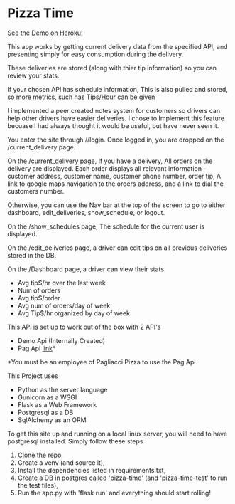 # Pizza Time
[See the Demo on Heroku!](https://sams-pizza-time.herokuapp.com/demo/login)

This app works by getting current delivery data from the specified API, and presenting simply for easy consumption during the delivery. 

These deliveries are stored (along with thier tip information) so you can review your stats.

If your chosen API has schedule information, This is also pulled and stored, so more metrics, such has Tips/Hour can be given

I implemented a peer created notes system for customers so drivers can help other drivers have easier deliveries. I chose to Implement this feature becuase I had always thought it would be useful, but have never seen it. 

You enter the site through /<api>/login. Once logged in, you are dropped on the /current_delivery page. 



On the /current_delivery page, If you have a delivery, All orders on the delivery are displayed. Each order displays all relevant information - customer address, customer name, customer phone number, order tip, A link to google maps navigation to the orders address, and a link to dial the customers number.

Otherwise, you can use the Nav bar at the top of the screen to go to either dashboard, edit_deliveries, show_schedule, or logout.

On the /show_schedules page, The schedule for the current user is displayed.

On the /edit_deliveries page, a driver can edit tips on all previous deliveries stored
in the DB.

On the /Dashboard page, a driver can view their stats
- Avg tip$/hr over the last week
- Num of orders 
- Avg tip$/order
- Avg num of orders/day of week
- Avg Tip$/hr organized by day of week

This API is set up to work out of the box with 2 API's
- Demo Api (Internally Created)
- Pag Api [link](https://www.sam-the-dev.com/)*

 *You must be an employee of Pagliacci Pizza to use the Pag Api


This Project uses 
- Python as the server language
- Gunicorn as a WSGI
- Flask as a Web Framework
- Postgresql as a DB
- SqlAlchemy as an ORM

To get this site up and running on a local linux server, you will need to have postgresql installed.
Simply follow these steps
1. Clone the repo,  
2. Create a venv (and source it),  
3. Install the dependencies listed in requirements.txt,  
4. Create a DB in postgres called 'pizza-time' (and 'pizza-time-test' to run the test files),  
5. Run the app.py with 'flask run' and everything should start rolling!

